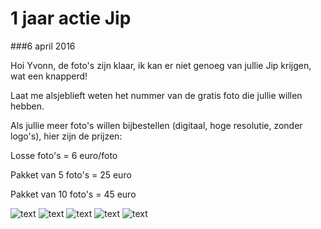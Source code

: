 1 jaar actie Jip
================

###6 april 2016

Hoi Yvonn, de foto's zijn klaar, ik kan er niet genoeg van jullie Jip krijgen, wat een knapperd!

Laat me alsjeblieft weten het nummer van de gratis foto die jullie willen hebben.

Als jullie meer foto's willen bijbestellen (digitaal, hoge resolutie, zonder logo's), hier zijn de prijzen:

Losse foto's = 6 euro/foto

Pakket van 5 foto's = 25 euro

Pakket van 10 foto's = 45 euro

![text](/img/blog/1-jaar-actie-jip/1.jpg)
![text](/img/blog/1-jaar-actie-jip/2.jpg)
![text](/img/blog/1-jaar-actie-jip/3.jpg)
![text](/img/blog/1-jaar-actie-jip/4.jpg)
![text](/img/blog/1-jaar-actie-jip/5.jpg)
